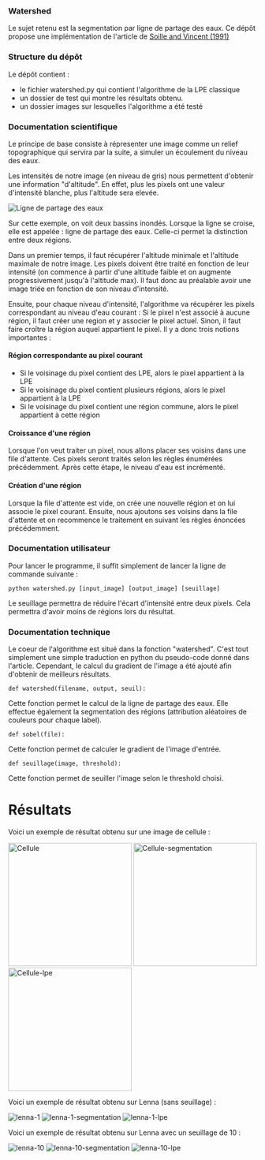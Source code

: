 ### Watershed

Le sujet retenu est la segmentation par ligne de partage des eaux. Ce dépôt propose une implémentation de l'article de [Soille and Vincent (1991)](https://pdfs.semanticscholar.org/a381/9dda9a5f00dbb8cd3413ca7422e37a0d5794.pdf) 

### Structure du dépôt 

Le dépôt contient : 
 - le fichier watershed.py qui contient l'algorithme de la LPE classique
 - un dossier de test qui montre les résultats obtenu.
 - un dossier images sur lesquelles l'algorithme a été testé
 
 
 ### Documentation scientifique
 
 Le principe de base consiste à répresenter une image comme un relief topographique qui servira par la suite, a simuler un écoulement du niveau des eaux. 
 
 Les intensités de notre image (en niveau de gris) nous permettent d'obtenir une information "d'altitude". En effet, plus les pixels ont une valeur d'intensité blanche, plus l'altitude sera elevée. 

![Ligne de partage des eaux](https://xphilipp.developpez.com/articles/segmentation/regions/images/ws-shed.png)

Sur cette exemple, on voit deux bassins inondés. Lorsque la ligne se croise, elle est appelée : ligne de partage des eaux. Celle-ci permet la distinction entre deux régions.

Dans un premier temps, il faut récupérer l'altitude minimale et l'altitude maximale de notre image. Les pixels doivent être traité en fonction de leur intensité (on commence à partir d'une altitude faible et on augmente progressivement jusqu'à l'altitude max). Il faut donc au préalable avoir une image triée en fonction de son niveau d'intensité.

Ensuite, pour chaque niveau d'intensité, l'algorithme va récupérer les pixels correspondant au niveau d'eau courant :
Si le pixel n'est associé à aucune région, il faut créer une region et y associer le pixel actuel. Sinon, il faut faire croître la région auquel appartient le pixel. Il y a donc trois notions importantes :

#### Région correspondante au pixel courant
- Si le voisinage du pixel contient des LPE, alors le pixel appartient à la LPE
- Si le voisinage du pixel contient plusieurs régions, alors le pixel appartient à la LPE
- Si le voisinage du pixel contient une région commune, alors le pixel appartient à cette région 

#### Croissance d'une région
Lorsque l'on veut traiter un pixel, nous allons placer ses voisins dans une file d'attente. Ces pixels seront traités selon les règles énumérées précédemment. Après cette étape, le niveau d'eau est incrémenté.

#### Création d'une région

Lorsque la file d'attente est vide, on crée une nouvelle région et on lui associe le pixel courant. Ensuite, nous ajoutons ses voisins dans la file d'attente et on recommence le traitement en suivant les règles énoncées précédemment. 


### Documentation utilisateur

Pour lancer le programme, il suffit simplement de lancer la ligne de commande suivante : 
```
python watershed.py [input_image] [output_image] [seuillage] 
```
Le seuillage permettra de réduire l'écart d'intensité entre deux pixels. Cela permettra d'avoir moins de régions lors du résultat.

### Documentation technique

Le coeur de l'algorithme est situé dans la fonction "watershed". C'est tout simplement une simple traduction en python du pseudo-code donné dans l'article. Cependant, le calcul du gradient de l'image a été ajouté afin d'obtenir de meilleurs résultats.

```
def watershed(filename, output, seuil):
```
Cette fonction permet le calcul de la ligne de partage des eaux. Elle effectue également la segmentation des régions (attribution aléatoires de couleurs pour chaque label).
```
def sobel(file):
```
Cette fonction permet de calculer le gradient de l'image d'entrée.

```
def seuillage(image, threshold):
```
Cette fonction permet de seuiller l'image selon le threshold choisi.

# Résultats

Voici un exemple de résultat obtenu sur une image de cellule : 

<img src="/images/cellules.png" width="250" height="250" title="Cellule">
<img src="/results/cellules/segmentation-out.jpg" width="250" height="250" title="Cellule-segmentation">
<img src="/results/cellules/out.jpg" width="250" height="250" title="Cellule-lpe">

Voici un exemple de résultat obtenu sur Lenna (sans seuillage) : 

![lenna-1](/images/lenna.jpg)
![lenna-1-segmentation](/results/lenna-1/segmentation-out.jpg)
![lenna-1-lpe](/results/lenna-1/out.jpg)

Voici un exemple de résultat obtenu sur Lenna avec un seuillage de 10 : 

![lenna-10](/images/lenna.jpg)
![lenna-10-segmentation](/results/lenna-10/segmentation-out.jpg)
![lenna-10-lpe](/results/lenna-10/out.jpg)



